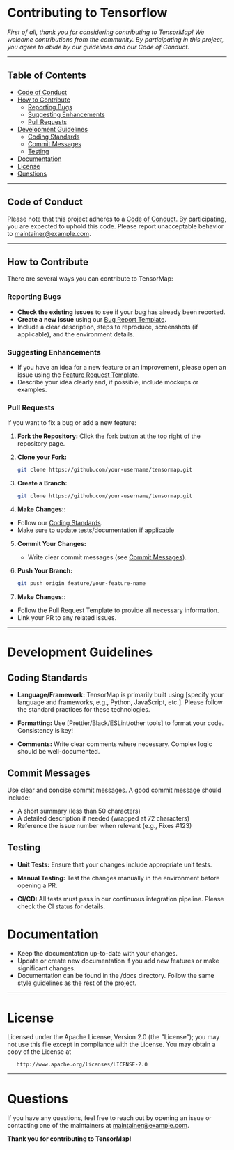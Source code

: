 # Contributing to Tensorflow

_First of all, thank you for considering contributing to TensorMap! We welcome contributions from the community. By participating in this project, you agree to abide by our guidelines and our Code of Conduct._

---

## Table of Contents

- [Code of Conduct](#code-of-conduct)
- [How to Contribute](#how-to-contribute)
  - [Reporting Bugs](#reporting-bugs)
  - [Suggesting Enhancements](#suggesting-enhancements)
  - [Pull Requests](#pull-requests)
- [Development Guidelines](#development-guidelines)
  - [Coding Standards](#coding-standards)
  - [Commit Messages](#commit-messages)
  - [Testing](#testing)
- [Documentation](#documentation)
- [License](#license)
- [Questions](#questions)

---

## Code of Conduct

Please note that this project adheres to a [Code of Conduct](CODE_OF_CONDUCT.md). By participating, you are expected to uphold this code. Please report unacceptable behavior to [maintainer@example.com](mailto:maintainer@example.com).

---

## How to Contribute

There are several ways you can contribute to TensorMap:

### Reporting Bugs

- **Check the existing issues** to see if your bug has already been reported.
- **Create a new issue** using our [Bug Report Template](.github/ISSUE_TEMPLATE/bug_report.md).
- Include a clear description, steps to reproduce, screenshots (if applicable), and the environment details.

### Suggesting Enhancements

- If you have an idea for a new feature or an improvement, please open an issue using the [Feature Request Template](.github/ISSUE_TEMPLATE/feature_request.md).
- Describe your idea clearly and, if possible, include mockups or examples.

### Pull Requests

If you want to fix a bug or add a new feature:

1. **Fork the Repository:** Click the fork button at the top right of the repository page.

2. **Clone your Fork:**  
   ```bash
   git clone https://github.com/your-username/tensormap.git

3. **Create a Branch:**  
   ```bash
   git clone https://github.com/your-username/tensormap.git

4. **Make Changes::**  
  - Follow our [Coding Standards](#coding-standards).
  - Make sure to update tests/documentation if applicable

5. **Commit Your Changes:** 

   - Write clear commit messages (see [Commit Messages](#commit-messages)).

6. **Push Your Branch:**  
   ```bash
   git push origin feature/your-feature-name

7. **Make Changes::**  
  - Follow the Pull Request Template to provide all necessary information.
  - Link your PR to any related issues.

  ---

# Development Guidelines

## Coding Standards
- **Language/Framework:** TensorMap is primarily built using [specify your language and frameworks, e.g., Python, JavaScript, etc.]. Please follow the standard practices for these technologies.

- **Formatting:** Use [Prettier/Black/ESLint/other tools] to format your code. Consistency is key!

- **Comments:** Write clear comments where necessary. Complex logic should be well-documented.

## Commit Messages

Use clear and concise commit messages. A good commit message should include:

- A short summary (less than 50 characters)
- A detailed description if needed (wrapped at 72 characters)
- Reference the issue number when relevant (e.g., Fixes #123)

## Testing
- **Unit Tests:** Ensure that your changes include appropriate unit tests.

- **Manual Testing:** Test the changes manually in the environment before opening a PR.

- **CI/CD:** All tests must pass in our continuous integration pipeline. Please check the CI status for details.

# Documentation
- Keep the documentation up-to-date with your changes.
- Update or create new documentation if you add new features or make significant changes.
- Documentation can be found in the /docs directory. Follow the same style guidelines as the rest of the project.

--- 

# License

Licensed under the Apache License, Version 2.0 (the "License");
   you may not use this file except in compliance with the License.
   You may obtain a copy of the License at

       http://www.apache.org/licenses/LICENSE-2.0
---

# Questions
If you have any questions, feel free to reach out by opening an issue or contacting one of the maintainers at maintainer@example.com.

**Thank you for contributing to TensorMap!**

